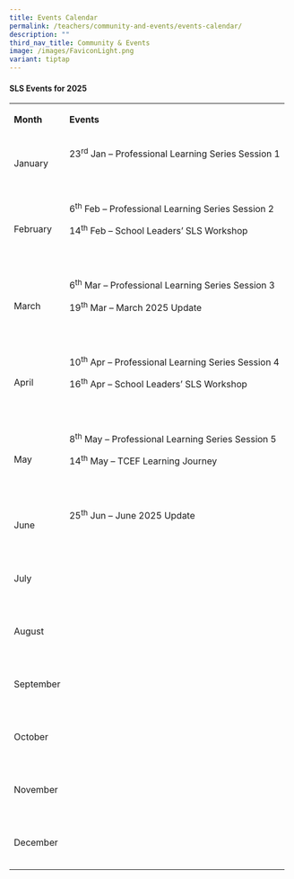 ```yaml
---
title: Events Calendar
permalink: /teachers/community-and-events/events-calendar/
description: ""
third_nav_title: Community & Events
image: /images/FaviconLight.png
variant: tiptap
---
```

<h4>SLS Events for 2025</h4>
<table style="minWidth: 50px">
<colgroup>
<col>
<col>
</colgroup>
<tbody>
<tr>
<td rowspan="1" colspan="1">
<p><strong>Month</strong>
</p>
</td>
<td rowspan="1" colspan="1">
<p><strong>Events</strong>
</p>
</td>
</tr>
<tr>
<td rowspan="1" colspan="1">
<p>January</p>
</td>
<td rowspan="1" colspan="1">
<p>23<sup>rd</sup> Jan – Professional Learning Series Session 1</p>
<p>&nbsp;</p>
</td>
</tr>
<tr>
<td rowspan="1" colspan="1">
<p>February</p>
</td>
<td rowspan="1" colspan="1">
<p>6<sup>th</sup> Feb – Professional Learning Series Session 2</p>
<p>14<sup>th</sup> Feb – School Leaders’ SLS Workshop</p>
<p>&nbsp;</p>
</td>
</tr>
<tr>
<td rowspan="1" colspan="1">
<p>March</p>
</td>
<td rowspan="1" colspan="1">
<p>6<sup>th</sup> Mar – Professional Learning Series Session 3</p>
<p>19<sup>th</sup> Mar – March 2025 Update</p>
<p>&nbsp;</p>
</td>
</tr>
<tr>
<td rowspan="1" colspan="1">
<p>April</p>
</td>
<td rowspan="1" colspan="1">
<p>10<sup>th</sup> Apr – Professional Learning Series Session 4</p>
<p>16<sup>th</sup> Apr – School Leaders’ SLS Workshop</p>
<p>&nbsp;</p>
</td>
</tr>
<tr>
<td rowspan="1" colspan="1">
<p>May</p>
</td>
<td rowspan="1" colspan="1">
<p>8<sup>th</sup> May – Professional Learning Series Session 5</p>
<p>14<sup>th</sup> May – TCEF Learning Journey</p>
<p>&nbsp;</p>
</td>
</tr>
<tr>
<td rowspan="1" colspan="1">
<p>June</p>
</td>
<td rowspan="1" colspan="1">
<p>25<sup>th</sup> Jun – June 2025 Update</p>
<p>&nbsp;</p>
</td>
</tr>
<tr>
<td rowspan="1" colspan="1">
<p>July</p>
</td>
<td rowspan="1" colspan="1">
<p>&nbsp;</p>
<p>&nbsp;</p>
</td>
</tr>
<tr>
<td rowspan="1" colspan="1">
<p>August</p>
</td>
<td rowspan="1" colspan="1">
<p>&nbsp;</p>
<p>&nbsp;</p>
</td>
</tr>
<tr>
<td rowspan="1" colspan="1">
<p>September</p>
</td>
<td rowspan="1" colspan="1">
<p>&nbsp;</p>
<p>&nbsp;</p>
</td>
</tr>
<tr>
<td rowspan="1" colspan="1">
<p>October</p>
</td>
<td rowspan="1" colspan="1">
<p>&nbsp;</p>
<p>&nbsp;</p>
</td>
</tr>
<tr>
<td rowspan="1" colspan="1">
<p>November</p>
</td>
<td rowspan="1" colspan="1">
<p>&nbsp;</p>
<p>&nbsp;</p>
</td>
</tr>
<tr>
<td rowspan="1" colspan="1">
<p>December</p>
</td>
<td rowspan="1" colspan="1">
<p>&nbsp;</p>
<p>&nbsp;</p>
</td>
</tr>
</tbody>
</table>
<p></p>
<p></p>